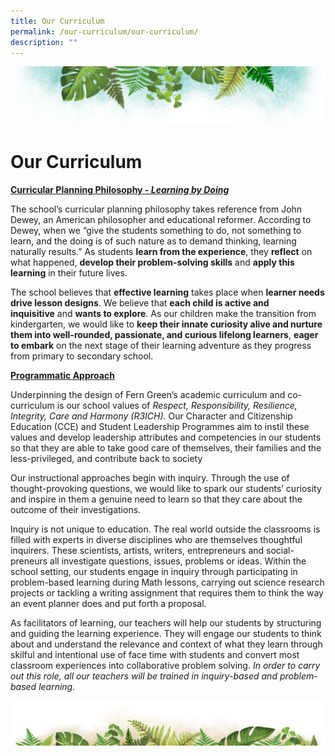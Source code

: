 ```yaml
---
title: Our Curriculum
permalink: /our-curriculum/our-curriculum/
description: ""
---
```

![](/images/Banner.png)

# **Our Curriculum**


<u><b> Curricular Planning Philosophy - *Learning by Doing* </b></u>

The school’s curricular planning philosophy takes reference from John Dewey, an American philosopher and educational reformer. According to Dewey, when we “give the students something to do, not something to learn, and the doing is of such nature as to demand thinking, learning naturally results.” As students <b>learn from the experience</b>, they <b>reflect</b> on what happened, <b>develop their problem-solving skills</b> and <b>apply this learning</b> in their future lives.

The school believes that <b>effective learning</b> takes place when <b>learner needs drive lesson designs</b>. We believe that <b>each child is active and inquisitive</b> and <b>wants to explore</b>. As our children make the transition from kindergarten, we would like to <b>keep their innate curiosity alive and nurture them into well-rounded, passionate, and curious lifelong learners</b>, <b>eager to embark</b> on the next stage of their learning adventure as they progress from primary to secondary school.



<b><u> Programmatic Approach </b></u>

Underpinning the design of Fern Green’s academic curriculum and co-curriculum is our school values of _Respect, Responsibility, Resilience, Integrity, Care and Harmony_ _(R3ICH)._ Our Character and Citizenship Education (CCE) and Student Leadership Programmes aim to instil these values and develop leadership attributes and competencies in our students so that they are able to take good care of themselves, their families and the less-privileged, and contribute back to society

Our instructional approaches begin with inquiry. Through the use of thought-provoking questions, we would like to spark our students’ curiosity and inspire in them a genuine need to learn so that they care about the outcome of their investigations.

Inquiry is not unique to education. The real world outside the classrooms is filled with experts in diverse disciplines who are themselves thoughtful inquirers. These scientists, artists, writers, entrepreneurs and social-preneurs all investigate questions, issues, problems or ideas. Within the school setting, our students engage in inquiry through participating in problem-based learning during Math lessons, carrying out science research projects or tackling a writing assignment that requires them to think the way an event planner does and put forth a proposal.

As facilitators of learning, our teachers will help our students by structuring and guiding the learning experience. They will engage our students to think about and understand the relevance and context of what they learn through skilful and intentional use of face time with students and convert most classroom experiences into collaborative problem solving. <i>In order to carry out this role, all our teachers will be trained in inquiry-based and problem-based learning.</i>

![](/images/bg-bottom.png)
